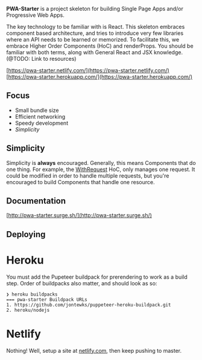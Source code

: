 **PWA-Starter** is a project skeleton for building Single Page Apps and/or
Progressive Web Apps.

The key technology to be familiar with is React. This skeleton embraces
component based architecture, and tries to introduce very few libraries
where an API needs to be learned or memorized. To facilitate this, we
embrace Higher Order Components (HoC) and renderProps. You should be familiar
with both terms, along with General React and JSX knowledge.
(@TODO: Link to resources)

[https://pwa-starter.netlify.com/](https://pwa-starter.netlify.com/)
[https://pwa-starter.herokuapp.com/](https://pwa-starter.herokuapp.com/)

Focus
-----

- Small bundle size
- Efficient networking
- Speedy development
- *Simplicity*

Simplicity
----------

Simplicity is **always** encouraged. Generally, this means Components
that do one thing. For example, the [WithRequest](/hoc/WithRequest.html)
HoC, only manages one request. It could be modified in order to handle
multiple requests, but you're encouraged to build Components that handle
one resource.

Documentation
-------------

[http://pwa-starter.surge.sh/](http://pwa-starter.surge.sh/)

Deploying
---------

Heroku
======

You must add the Pupeteer buildpack for prerendering to work as a build step. Order of buildpacks also matter, and should look as so:

```fish
❯ heroku buildpacks
=== pwa-starter Buildpack URLs
1. https://github.com/jontewks/puppeteer-heroku-buildpack.git
2. heroku/nodejs
```

Netlify
=======

Nothing! Well, setup a site at [netlify.com](https://netlify.com), then keep pushing to master.
